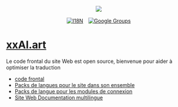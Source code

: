<p align="center"><a href="https://wac.tax"><img src="https://cdn.jsdelivr.net/gh/wactax/img/logo.svg"/></a></p><p align="center"><a href="https://github.com/wactax/wac.tax/blob/main/doc/README.md#readme"><img alt="I18N" src="https://cdn.jsdelivr.net/gh/wactax/img/t.svg"/></a>　<a href="https://groups.google.com/u/2/g/wactax"><img alt="Google Groups" src="https://cdn.jsdelivr.net/gh/wactax/img/g-groups.svg"/></a></p>

# [xxAI.art](https://xxAI.art)

Le code frontal du site Web est open source, bienvenue pour aider à optimiser la traduction

* [code frontal](https://github.com/xxai-art/web)
* [Packs de langues pour le site dans son ensemble](https://github.com/xxai-art/web/tree/main/i18n)
* [Packs de langue pour les modules de connexion](https://github.com/wacpkg/user/tree/main/ui.i18n)
* [Site Web Documentation multilingue](https://github.com/xxai-doc)
